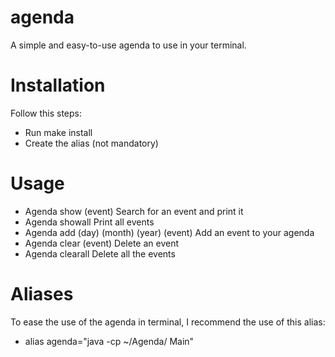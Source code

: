 # agenda
A simple and easy-to-use agenda to use in your terminal.

# Installation
Follow this steps:
- Run make install
- Create the alias (not mandatory)

# Usage

- Agenda show (event)                      Search for an event and print it     
- Agenda showall                           Print all events             
- Agenda add (day) (month) (year) (event)  Add an event to your agenda        
- Agenda clear (event)                     Delete an event               
- Agenda clearall                          Delete all the events           
                                         
# Aliases 

To ease the use of the agenda in terminal, I recommend the use of this alias:
- alias agenda="java -cp ~/Agenda/ Main"
